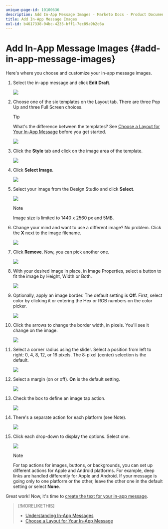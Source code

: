 ```yaml
---
unique-page-id: 10100636
description: Add In-App Message Images - Marketo Docs - Product Documentation
title: Add In-App Message Images
exl-id: b4617338-04bc-4235-bff1-7ec89a9b2c6a
---
```

# Add In-App Message Images {#add-in-app-message-images}

Here's where you choose and customize your in-app message images.

1. Select the in-app message and click **Edit Draft**.

   ![](assets/image2016-5-4-10-3a20-3a14.png)

1. Choose one of the six templates on the Layout tab. There are three Pop Up and three Full Screen choices.

   >[!TIP]
   >
   >What's the difference between the templates? See [Choose a Layout for Your In-App Message](/help/marketo/product-docs/mobile-marketing/in-app-messages/creating-in-app-messages/choose-a-layout-for-your-in-app-message.md) before you get started.

   ![](assets/image2016-5-4-10-3a21-3a33.png)

1. Click the **Style** tab and click on the image area of the template.

   ![](assets/image2016-5-3-16-3a53-3a23.png)

1. Click **Select Image**.

   ![](assets/image2016-5-6-8-3a53-3a55.png)

1. Select your image from the Design Studio and click **Select**.

   ![](assets/image2016-5-6-8-3a58-3a40.png)

   >[!NOTE]
   >
   >Image size is limited to 1440 x 2560 px and 5MB.

1. Change your mind and want to use a different image? No problem. Click the **X** next to the image filename.

   ![](assets/image2016-5-6-9-3a0-3a16.png)

1. Click **Remove**. Now, you can pick another one.

   ![](assets/image2016-5-6-9-3a1-3a3.png)

1. With your desired image in place, in Image Properties, select a button to fit the image by Height, Width or Both.

   ![](assets/image2016-5-6-9-3a4-3a47.png)

1. Optionally, apply an image border. The default setting is **Off**. First, select color by clicking it or entering the Hex or RGB numbers on the color picker.

   ![](assets/image2016-5-6-9-3a9-3a0.png)

1. Click the arrows to change the border width, in pixels. You'll see it change on the image.

   ![](assets/image2016-5-6-9-3a35-3a43.png)

1. Select a corner radius using the slider. Select a position from left to right: 0, 4, 8, 12, or 16 pixels. The 8-pixel (center) selection is the default.

   ![](assets/image2016-5-6-9-3a39-3a28.png)

1. Select a margin (on or off). **On** is the default setting.

   ![](assets/image2016-5-6-9-3a42-3a15.png)

1. Check the box to define an image tap action.

   ![](assets/image2016-5-6-9-3a48-3a58.png)

1. There's a separate action for each platform (see Note).

   ![](assets/image2016-5-6-9-3a50-3a15.png)

1. Click each drop-down to display the options. Select one.

   ![](assets/image2016-5-6-9-3a52-3a41.png)

   >[!NOTE]
   >
   >For tap actions for images, buttons, or backgrounds, you can set up different actions for Apple and Android platforms. For example, deep links are handled differently for Apple and Android. If your message is going only to one platform or the other, leave the other one in the default setting or select **None**.

Great work! Now, it's time to [create the text for your in-app message](/help/marketo/product-docs/mobile-marketing/in-app-messages/creating-in-app-messages/create-in-app-message-text.md).

>[!MORELIKETHIS]
>
>* [Understanding In-App Messages](/help/marketo/product-docs/mobile-marketing/in-app-messages/understanding-in-app-messages.md)
>* [Choose a Layout for Your In-App Message](/help/marketo/product-docs/mobile-marketing/in-app-messages/creating-in-app-messages/choose-a-layout-for-your-in-app-message.md)
